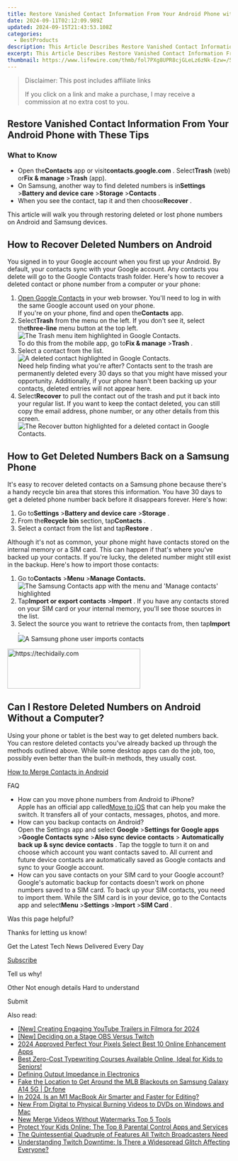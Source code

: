```yaml
---
title: Restore Vanished Contact Information From Your Android Phone with These Tips
date: 2024-09-11T02:12:09.989Z
updated: 2024-09-15T21:43:53.108Z
categories:
  - BestProducts
description: This Article Describes Restore Vanished Contact Information From Your Android Phone with These Tips
excerpt: This Article Describes Restore Vanished Contact Information From Your Android Phone with These Tips
thumbnail: https://www.lifewire.com/thmb/fol7PXg8UPR8cjGLeLz6zNk-Ezw=/540x405/filters:no_upscale():max_bytes(150000):strip_icc():format(webp)/android-app-icons-torsten-dettlaff-9b4e2ff50cc44e09aadacf3079b39376.jpg
---
```


>  Disclaimer: This post includes affiliate links
>
>  If you click on a link and make a purchase, I may receive a commission at no extra cost to you.
>

## Restore Vanished Contact Information From Your Android Phone with These Tips
### What to Know

* Open the**Contacts** app or visit**contacts.google.com** . Select**Trash** (web) or**Fix & manage** \>**Trash** (app).
* On Samsung, another way to find deleted numbers is in**Settings** \>**Battery and device care** \>**Storage** \>**Contacts** .
* When you see the contact, tap it and then choose**Recover** .

 This article will walk you through restoring deleted or lost phone numbers on Android and Samsung devices.

## How to Recover Deleted Numbers on Android

 You signed in to your Google account when you first up your Android. By default, your contacts sync with your Google account. Any contacts you delete will go to the Google Contacts trash folder. Here's how to recover a deleted contact or phone number from a computer or your phone:

1. [Open Google Contacts](https://contacts.google.com/) in your web browser. You'll need to log in with the same Google account used on your phone.  
 If you're on your phone, find and open the**Contacts** app.
2. Select**Trash** from the menu on the left. If you don't see it, select the**three-line** menu button at the top left.  
![The Trash menu item highlighted in Google Contacts.](https://www.lifewire.com/thmb/OMw5rrBEn05YHe01cLmVPj9hf7Y=/1500x0/filters:no_upscale():max_bytes(150000):strip_icc():format(webp)/A2-FindDeletedPhoneNumbersonAndroid-annotated-a1dd410eec2a44f38b1ddb67b4dc14dd.jpg)  
 To do this from the mobile app, go to**Fix & manage** \>**Trash** .
3. Select a contact from the list.  
![A deleted contact highlighted in Google Contacts.](https://www.lifewire.com/thmb/EEQuRT7rucX1CfF5ZU4cm89v6k8=/1500x0/filters:no_upscale():max_bytes(150000):strip_icc():format(webp)/A3-FindDeletedPhoneNumbersonAndroid-annotated-4b1f46470012453b893ee092d52f7fb9.jpg)  
 Need help finding what you're after? Contacts sent to the trash are permanently deleted every 30 days so that you might have missed your opportunity. Additionally, if your phone hasn't been backing up your contacts, deleted entries will not appear here.
4. Select**Recover** to pull the contact out of the trash and put it back into your regular list. If you want to keep the contact deleted, you can still copy the email address, phone number, or any other details from this screen.  
![The Recover button highlighted for a deleted contact in Google Contacts.](https://www.lifewire.com/thmb/a97wY8W86SgGdS9pEFTZVRtaU3Y=/1500x0/filters:no_upscale():max_bytes(150000):strip_icc():format(webp)/A4-FindDeletedPhoneNumbersonAndroid-annotated-3d74c1e6a99c4fac941e44dfe4c1ccda.jpg)

## How to Get Deleted Numbers Back on a Samsung Phone

 It's easy to recover deleted contacts on a Samsung phone because there's a handy recycle bin area that stores this information. You have 30 days to get a deleted phone number back before it disappears forever. Here's how:

1. Go to**Settings** \>**Battery and device care** \>**Storage** .
2. From the**Recycle bin** section, tap**Contacts** .
3. Select a contact from the list and tap**Restore** .

 Although it's not as common, your phone might have contacts stored on the internal memory or a SIM card. This can happen if that's where you've backed up your contacts. If you're lucky, the deleted number might still exist in the backup. Here's how to import those contacts:

1. Go to**Contacts** \>**Menu** \>**Manage Contacts.**  
![The Samsung Contacts app with the menu and 'Manage contacts' highlighted](https://www.lifewire.com/thmb/hGdu49Zvk3-BMwVJhDJRUg3hUkc=/1500x0/filters:no_upscale():max_bytes(150000):strip_icc():format(webp)/RetrieveDeletedNumbers06-ac12a6b7ae344c169bc47cddcde5b324.jpg)
2. Tap**Import or export contacts** \>**Import** . If you have any contacts stored on your SIM card or your internal memory, you'll see those sources in the list.
3. Select the source you want to retrieve the contacts from, then tap**Import** .  
![A Samsung phone user imports contacts](https://www.lifewire.com/thmb/G98RJqkST9u56OLvOkTB5WJqXOw=/1500x0/filters:no_upscale():max_bytes(150000):strip_icc():format(webp)/RetrieveDeletedNumbers07-2de9758e685a4be78eabfa70e20fbcae.jpg)

<!-- affiliate ads begin -->
<a href="https://aligracehair.sjv.io/c/5597632/2115915/19272" target="_top" id="2115915">
  <img src="//a.impactradius-go.com/display-ad/19272-2115915" border="0" alt="https://techidaily.com" width="300" height="90"/>
</a>
<img height="0" width="0" src="https://aligracehair.sjv.io/i/5597632/2115915/19272" style="position:absolute;visibility:hidden;" border="0" />
<!-- affiliate ads end -->

## Can I Restore Deleted Numbers on Android Without a Computer?

 Using your phone or tablet is the best way to get deleted numbers back. You can restore deleted contacts you've already backed up through the methods outlined above. While some desktop apps can do the job, too, possibly even better than the built-in methods, they usually cost.

[How to Merge Contacts in Android](https://www.lifewire.com/merge-contacts-in-android-5525516)

 FAQ

* How can you move phone numbers from Android to iPhone?  
 Apple has an official app called[Move to iOS](https://play.google.com/store/apps/details?id=com.apple.movetoios) that can help you make the switch. It transfers all of your contacts, messages, photos, and more.
* How can you backup contacts on Android?  
 Open the Settings app and select **Google** \>**Settings for Google apps** \>**Google Contacts sync** \>**Also sync device contacts** \> **Automatically back up & sync device contacts** . Tap the toggle to turn it on and choose which account you want contacts saved to. All current and future device contacts are automatically saved as Google contacts and sync to your Google account.
* How can you save contacts on your SIM card to your Google account?  
 Google's automatic backup for contacts doesn't work on phone numbers saved to a SIM card. To back up your SIM contacts, you need to import them. While the SIM card is in your device, go to the Contacts app and select**Menu** \>**Settings** \>**Import** \>**SIM Card** .

Was this page helpful?

Thanks for letting us know!

 Get the Latest Tech News Delivered Every Day

[Subscribe](https://www.lifewire.com/#)

Tell us why!

 Other  Not enough details  Hard to understand

 Submit

<ins class="adsbygoogle"
     style="display:block"
     data-ad-format="autorelaxed"
     data-ad-client="ca-pub-7571918770474297"
     data-ad-slot="1223367746"></ins>

<ins class="adsbygoogle"
     style="display:block"
     data-ad-client="ca-pub-7571918770474297"
     data-ad-slot="8358498916"
     data-ad-format="auto"
     data-full-width-responsive="true"></ins>

<span class="atpl-alsoreadstyle">Also read:</span>
<div><ul>
<li><a href="https://facebook-video-footage.techidaily.com/new-creating-engaging-youtube-trailers-in-filmora-for-2024/"><u>[New] Creating Engaging YouTube Trailers in Filmora for 2024</u></a></li>
<li><a href="https://remote-screen-capture.techidaily.com/new-deciding-on-a-stage-obs-versus-twitch/"><u>[New] Deciding on a Stage OBS Versus Twitch</u></a></li>
<li><a href="https://extra-approaches.techidaily.com/2024-approved-perfect-your-pixels-select-best-10-online-enhancement-apps/"><u>2024 Approved Perfect Your Pixels Select Best 10 Online Enhancement Apps</u></a></li>
<li><a href="https://tech-recovery.techidaily.com/best-zero-cost-typewriting-courses-available-online-ideal-for-kids-to-seniors/"><u>Best Zero-Cost Typewriting Courses Available Online, Ideal for Kids to Seniors!</u></a></li>
<li><a href="https://tech-recovery.techidaily.com/defining-output-impedance-in-electronics/"><u>Defining Output Impedance in Electronics</u></a></li>
<li><a href="https://fake-location.techidaily.com/fake-the-location-to-get-around-the-mlb-blackouts-on-samsung-galaxy-a14-5g-drfone-by-drfone-virtual-android/"><u>Fake the Location to Get Around the MLB Blackouts on Samsung Galaxy A14 5G | Dr.fone</u></a></li>
<li><a href="https://extra-guidance.techidaily.com/in-2024-is-an-m1-macbook-air-smarter-and-faster-for-editing/"><u>In 2024, Is an M1 MacBook Air Smarter and Faster for Editing?</u></a></li>
<li><a href="https://ai-driven-video-production.techidaily.com/new-from-digital-to-physical-burning-videos-to-dvds-on-windows-and-mac/"><u>New From Digital to Physical Burning Videos to DVDs on Windows and Mac</u></a></li>
<li><a href="https://video-content-creator.techidaily.com/new-merge-videos-without-watermarks-top-5-tools/"><u>New Merge Videos Without Watermarks Top 5 Tools</u></a></li>
<li><a href="https://tech-recovery.techidaily.com/protect-your-kids-online-the-top-8-parental-control-apps-and-services/"><u>Protect Your Kids Online: The Top 8 Parental Control Apps and Services</u></a></li>
<li><a href="https://tech-recovery.techidaily.com/the-quintessential-quadruple-of-features-all-twitch-broadcasters-need/"><u>The Quintessential Quadruple of Features All Twitch Broadcasters Need</u></a></li>
<li><a href="https://tech-recovery.techidaily.com/understanding-twitch-downtime-is-there-a-widespread-glitch-affecting-everyone/"><u>Understanding Twitch Downtime: Is There a Widespread Glitch Affecting Everyone?</u></a></li>
</ul></div>

